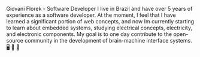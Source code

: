 
Giovani Florek - Software Developer
I live in Brazil and have over 5 years of experience as a software developer. At the moment, I feel that I have learned a significant portion of web concepts, and now Im currently starting to learn about embedded systems, studying electrical concepts, electricity, and electronic components.
My goal is to one day contribute to the open-source community in the development of brain-machine interface systems.  🖥️ 🧠 🦾
